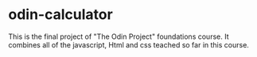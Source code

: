 # odin-calculator
This is the final project of "The Odin Project" foundations course. 
It combines all of the javascript, Html and css teached so far in this course. 
